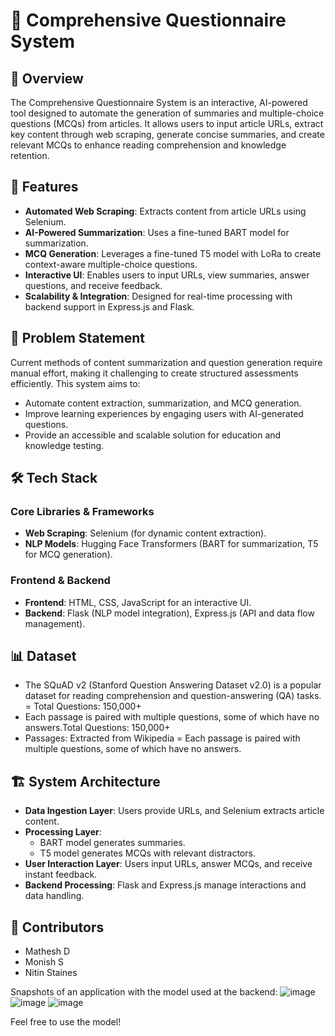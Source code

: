 # 📄 Comprehensive Questionnaire System  

## 📌 Overview  
The Comprehensive Questionnaire System is an interactive, AI-powered tool designed to automate the generation of summaries and multiple-choice questions (MCQs) from articles. It allows users to input article URLs, extract key content through web scraping, generate concise summaries, and create relevant MCQs to enhance reading comprehension and knowledge retention.  

## 🚀 Features  
- **Automated Web Scraping**: Extracts content from article URLs using Selenium.  
- **AI-Powered Summarization**: Uses a fine-tuned BART model for summarization.  
- **MCQ Generation**: Leverages a fine-tuned T5 model with LoRa to create context-aware multiple-choice questions.  
- **Interactive UI**: Enables users to input URLs, view summaries, answer questions, and receive feedback.  
- **Scalability & Integration**: Designed for real-time processing with backend support in Express.js and Flask.  

## 🎯 Problem Statement  
Current methods of content summarization and question generation require manual effort, making it challenging to create structured assessments efficiently. This system aims to:  
- Automate content extraction, summarization, and MCQ generation.  
- Improve learning experiences by engaging users with AI-generated questions.  
- Provide an accessible and scalable solution for education and knowledge testing.  

## 🛠️ Tech Stack  

### Core Libraries & Frameworks  
- **Web Scraping**: Selenium (for dynamic content extraction).  
- **NLP Models**: Hugging Face Transformers (BART for summarization, T5 for MCQ generation).  

### Frontend & Backend  
- **Frontend**: HTML, CSS, JavaScript for an interactive UI.  
- **Backend**: Flask (NLP model integration), Express.js (API and data flow management).  

## 📊 Dataset  
- The SQuAD v2 (Stanford Question Answering Dataset v2.0) is a popular dataset for reading comprehension and question-answering (QA) tasks.
= Total Questions: 150,000+
- Each passage is paired with multiple questions, some of which have no answers.Total Questions: 150,000+
- Passages: Extracted from Wikipedia
= Each passage is paired with multiple questions, some of which have no answers.

## 🏗️ System Architecture  
- **Data Ingestion Layer**: Users provide URLs, and Selenium extracts article content.  
- **Processing Layer**:  
  - BART model generates summaries.  
  - T5 model generates MCQs with relevant distractors.  
- **User Interaction Layer**: Users input URLs, answer MCQs, and receive instant feedback.  
- **Backend Processing**: Flask and Express.js manage interactions and data handling.  


## 👥 Contributors  
- Mathesh D  
- Monish S  
- Nitin Staines  

Snapshots of an application with the model used at the backend:
![image](https://github.com/user-attachments/assets/4832c3ee-25a3-4ce0-a504-2fe1544ecc64)
![image](https://github.com/user-attachments/assets/7969b492-5011-432c-8d07-5a8051149aaa)
![image](https://github.com/user-attachments/assets/564e56d9-f296-4b17-994a-a3a1cbcd6e26)

Feel free to use the model!
